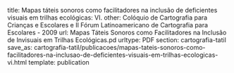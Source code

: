 title: Mapas táteis sonoros como facilitadores na inclusão de deficientes visuais em trilhas ecológicas: VI.
other: Colóquio de Cartografia para Crianças e Escolares e II Fórum Latinoamericano de Cartografia para Escolares - 2009
url: Mapas Táteis Sonoros como Facilitadores na Inclusão de Invisuais em Trilhas Ecológicas.pd
urltype: PDF
section: cartografia-tatil
save_as: cartografia-tatil/publicacoes/mapas-tateis-sonoros-como-facilitadores-na-inclusao-de-deficientes-visuais-em-trilhas-ecologicas-vi.html
template: publication
